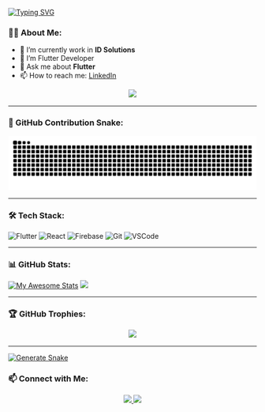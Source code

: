 [![Typing SVG](https://readme-typing-svg.herokuapp.com?font=Jetbrains&pause=1000&color=5F99AE&center=false&width=435&lines=I'm+Ferdy+Mohamad+Firdaus;This+is..;My+Github)](https://git.io/typing-svg)

### 👨‍💻 About Me:

- 🔭 I’m currently work in **ID Solutions**
- 👀 I’m Flutter Developer
- 💬 Ask me about **Flutter**
- 📫 How to reach me: [LinkedIn](https://www.linkedin.com/in/mrizkypratamas/)

<p align="center">
  <img src="https://media3.giphy.com/media/v1.Y2lkPTc5MGI3NjExOG16a29uNGk2N21tbjI2bjl1MG93Zm95aTEyejJndHVqaXFmNjZqcyZlcD12MV9pbnRlcm5hbF9naWZfYnlfaWQmY3Q9Zw/pUVOeIagS1rrqsYQJe/giphy.gif" width="500"/>
</p>

---

### 🐍 GitHub Contribution Snake:

<p align="center">
  <img src="https://github.com/kzuferdy/kzuferdy/raw/output/github-contribution-grid-snake.svg" />
</p>

---

### 🛠 Tech Stack:

![Flutter](https://img.shields.io/badge/Flutter-02569B?style=for-the-badge&logo=flutter&logoColor=white)
![React](https://img.shields.io/badge/React-61DAFB?style=for-the-badge&logo=react&logoColor=black)
![Firebase](https://img.shields.io/badge/Firebase-FFCA28?style=for-the-badge&logo=firebase&logoColor=black)
![Git](https://img.shields.io/badge/Git-%23F14E32?style=for-the-badge&logo=git&logoColor=black)
![VSCode](https://img.shields.io/badge/VSCode-%23007ACC?style=for-the-badge&logo=visualstudiocode&logoColor=blue)

---

### 📊 GitHub Stats:

[![My Awesome Stats](https://awesome-github-stats.azurewebsites.net/user-stats/rizkyxp?cardType=level&theme=react&preferLogin=false)](https://git.io/awesome-stats-card)
<img src="https://github-readme-stats.vercel.app/api/top-langs/?username=rizkyxp&layout=compact&theme=radical" width="400"/>

---

### 🏆 GitHub Trophies:

<p align="center">
  <img src="https://github-profile-trophy.vercel.app/?username=rizkyxp&theme=radical" />
</p>

---

[![Generate Snake](https://github.com/kzuferdy/kzuferdy/actions/workflows/snake.yml/badge.svg)](https://github.com/kzuferdy/kzuferdy/actions/workflows/snake.yml)

### 📫 Connect with Me:

<p align="center">
  <a href="https://www.linkedin.com/in/mrizkypratamas/">
    <img src="https://img.shields.io/badge/LinkedIn-blue?style=for-the-badge&logo=linkedin&logoColor=white"/>
  </a>
  <a href="rizkyp191@gmail.com">
    <img src="https://img.shields.io/badge/Email-red?style=for-the-badge&logo=gmail&logoColor=white"/>
  </a>
</p>
